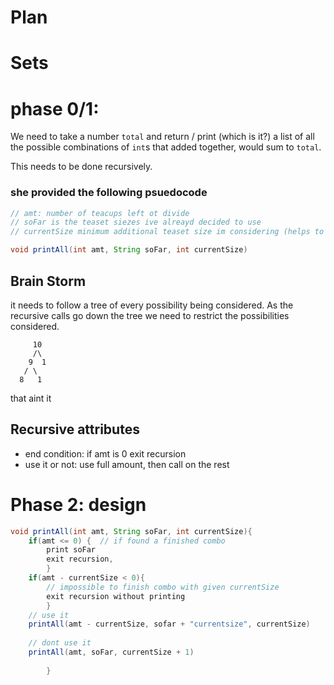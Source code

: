 # Plan

# Sets

# phase 0/1:

We need to take a number `total` and return / print (which is it?) a list
of all the possible combinations of `int`s that added together, would sum to
`total`.

This needs to be done recursively.


### she provided the following psuedocode
```java
// amt: number of teacups left ot divide
// soFar is the teaset siezes ive alreayd decided to use
// currentSize minimum additional teaset size im considering (helps to make progress)

void printAll(int amt, String soFar, int currentSize)
```

## Brain Storm

it needs to follow a tree of every possibility being considered.
As the recursive calls go down the tree we need to restrict the possibilities considered.

```
     10
     /\
    9  1
   / \  
  8   1
```
that aint it


## Recursive attributes

* end condition: if amt is 0 exit recursion
* use it or not: use full amount, then call on the rest
# Phase 2: design

```java
void printAll(int amt, String soFar, int currentSize){
    if(amt <= 0) {  // if found a finished combo
        print soFar
        exit recursion, 
        }
    if(amt - currentSize < 0){
        // impossible to finish combo with given currentSize
        exit recursion without printing
        }
    // use it 
    printAll(amt - currentSize, sofar + "currentsize", currentSize)
        
    // dont use it
    printAll(amt, soFar, currentSize + 1)
        
        }
```









